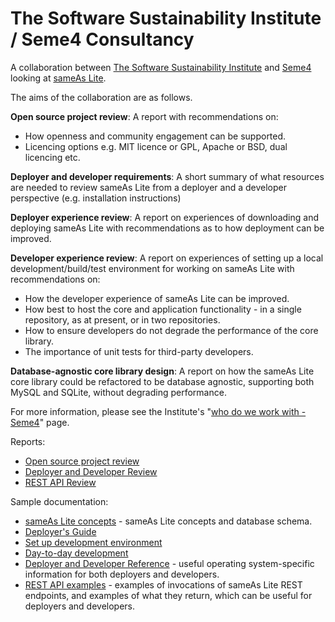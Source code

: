 The Software Sustainability Institute / Seme4 Consultancy
=========================================================

A collaboration between [The Software Sustainability Institute](http://www.software.ac.uk) and [Seme4](http://www.seme4.com) looking at [sameAs Lite](https://github.com/seme4/sameas-lite).

The aims of the collaboration are as follows.

**Open source project review**: A report with recommendations on:

* How openness and community engagement can be supported.
* Licencing options e.g. MIT licence or GPL, Apache or BSD, dual licencing etc.

**Deployer and developer requirements**: A short summary of what resources are needed to review sameAs Lite from a deployer and a developer perspective (e.g. installation instructions)

**Deployer experience review**: A report on experiences of downloading and deploying sameAs Lite with recommendations as to how deployment can be improved.

**Developer experience review**: A report on experiences of setting up a local development/build/test environment for working on sameAs Lite with recommendations on:

* How the developer experience of sameAs Lite can be improved.
* How best to host the core and application functionality - in a single repository, as at present, or in two repositories.
* How to ensure developers do not degrade the performance of the core library.
* The importance of unit tests for third-party developers.

**Database-agnostic core library design**: A report on how the sameAs Lite core library could be refactored to be database agnostic, supporting both MySQL and SQLite, without degrading performance.

For more information, please see the Institute's "[who do we work with - Seme4](http://www.software.ac.uk/who-do-we-work/seme4)" page.

Reports:

* [Open source project review](./open-source/OpenSourceProjectReview.md)
* [Deployer and Developer Review](./DeployerDeveloperReview.md)
* [REST API Review](./RESTAPIReview.md)

Sample documentation:

* [sameAs Lite concepts](./Concepts.md) - sameAs Lite concepts and database schema.
* [Deployer's Guide](./DeployersGuide.md)
* [Set up development environment](SetupDevelopment.md)
* [Day-to-day development](./DayToDayDevelopment.md)
* [Deployer and Developer Reference](./Reference.md) - useful operating system-specific information for both deployers and developers.
* [REST API examples](./RESTAPIexamples.md) - examples of invocations of sameAs Lite REST endpoints, and examples of what they return, which can be useful for deployers and developers.
